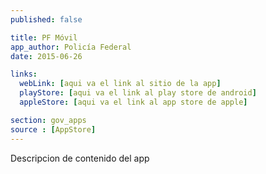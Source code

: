 ```yaml
---
published: false

title: PF Móvil
app_author: Policía Federal
date: 2015-06-26

links:
  webLink: [aqui va el link al sitio de la app]
  playStore: [aqui va el link al play store de android]
  appleStore: [aqui va el link al app store de apple]

section: gov_apps
source : [AppStore]
---
```


Descripcion de contenido del app
